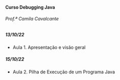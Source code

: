 #### Curso Debugging Java

###### Prof.ª Camila Cavalcante



##### 13/10/22

- Aula 1. Apresentação e visão geral

##### 15/10/22

- Aula 2. Pilha de Execução de um Programa Java